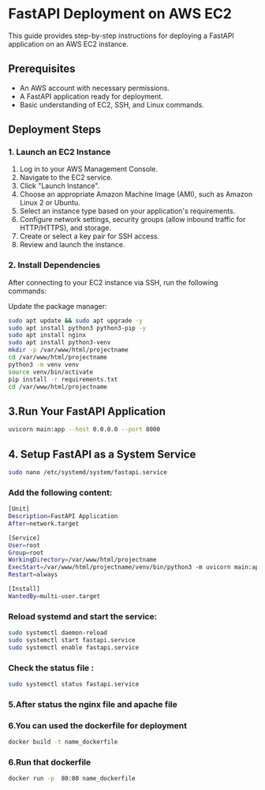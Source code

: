# FastAPI Deployment on AWS EC2

This guide provides step-by-step instructions for deploying a FastAPI application on an AWS EC2 instance.

## Prerequisites
- An AWS account with necessary permissions.
- A FastAPI application ready for deployment.
- Basic understanding of EC2, SSH, and Linux commands.

## Deployment Steps

### 1. Launch an EC2 Instance
1. Log in to your AWS Management Console.
2. Navigate to the EC2 service.
3. Click "Launch Instance".
4. Choose an appropriate Amazon Machine Image (AMI), such as Amazon Linux 2 or Ubuntu.
5. Select an instance type based on your application's requirements.
6. Configure network settings, security groups (allow inbound traffic for HTTP/HTTPS), and storage.
7. Create or select a key pair for SSH access.
8. Review and launch the instance.

### 2. Install Dependencies
After connecting to your EC2 instance via SSH, run the following commands:

Update the package manager:
```bash
sudo apt update && sudo apt upgrade -y
sudo apt install python3 python3-pip -y
sudo apt install nginx
sudo apt install python3-venv
mkdir -p /var/www/html/projectname
cd /var/www/html/projectname
python3 -m venv venv
source venv/bin/activate
pip install -r requirements.txt
cd /var/www/html/projectname
```
## 3.Run Your FastAPI Application
```bash
uvicorn main:app --host 0.0.0.0 --port 8000
```
## 4. Setup FastAPI as a System Service
```bash
sudo nano /etc/systemd/system/fastapi.service
```
### Add the following content:
```bash
[Unit]
Description=FastAPI Application
After=network.target

[Service]
User=root
Group=root
WorkingDirectory=/var/www/html/projectname
ExecStart=/var/www/html/projectname/venv/bin/python3 -m uvicorn main:app --host 0.0.0.0 --port 8000
Restart=always

[Install]
WantedBy=multi-user.target
```
### Reload systemd and start the service:
```bash
sudo systemctl daemon-reload
sudo systemctl start fastapi.service
sudo systemctl enable fastapi.service
```
### Check the status file :
```bash
sudo systemctl status fastapi.service
```
### 5.After status the nginx file and apache file
### 6.You can used the dockerfile for deployment
```bash
docker build -t name_dockerfile
```
### 6.Run that dockerfile
```bash
docker run -p  80:80 name_dockerfile
```














